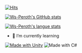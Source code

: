 [![Hits](https://hits.seeyoufarm.com/api/count/incr/badge.svg?url=https%3A%2F%2Fgithub.com%2FWs-Peroth&count_bg=%2379C83D&title_bg=%23555555&icon=&icon_color=%23E7E7E7&title=hits&edge_flat=false)](https://hits.seeyoufarm.com)
<!--
### Hi there 👋
**Ws-Peroth/Ws-Peroth** is a ✨ _special_ ✨ repository because its `README.md` (this file) appears on your GitHub profile.
Here are some ideas to get you started:
- 🔭 I’m currently working on ...
- - 👯 I’m looking to collaborate on ...
- - 🤔 I’m looking for help with ...
- 💬 Ask me about ...
- 😄 Pronouns: ...
- - 🌱 I’m currently learning ```Unity```
- 📫 How to reach me: ...
- ⚡ Fun fact: ...
- -->
[![Ws-Peroth's GitHub stats](https://github-readme-stats.vercel.app/api?username=Ws-Peroth)](https://github.com/Ws-Peroth/Ws-Peroth/edit/main/README.md)

[![Ws-Peroth's langue stats](github-readme-stats.vercel.app/api/top-langs/?username={Ws-Peroth}&langs_count=8)](https://github.com/Ws-Peroth/Ws-Peroth/edit/main/README.md)

- 🌱 I’m currently learning 

[![Made with Unity](https://img.shields.io/badge/Made%20with-Unity-57b9d3.svg?style=flat&logo=unity)](https://unity3d.com)
![Made with C#](https://img.shields.io/badge/Made%20With-C%23-purple)
